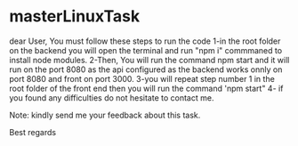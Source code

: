 # masterLinuxTask

dear User,
 You must follow these steps to run the code
  1-in the root folder on the backend you will open the terminal and run "npm i" commmaned to install node modules.
  2-Then, You will run the command npm start and it will run on the port 8080 as the api configured as the backend works onnly on port 8080 and front on port 3000.
  3-you will repeat step number 1 in the root folder of the front end then you will run the command 'npm start"
  4- if you found any difficulties do not hesitate to contact me.

Note: kindly send me your feedback about this task.

Best regards
